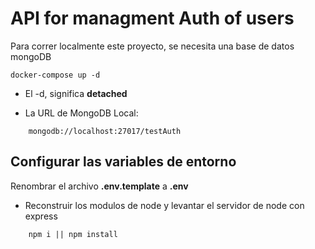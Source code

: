 # API for managment Auth of users
Para correr localmente este proyecto, se necesita una base de datos mongoDB
```
docker-compose up -d
```

* El -d, significa __detached__

* La URL de MongoDB Local: 
```
    mongodb://localhost:27017/testAuth
```

## Configurar las variables de entorno
Renombrar el archivo __.env.template__ a __.env__

* Reconstruir los modulos de node y levantar el servidor de node con express
```
    npm i || npm install
```

